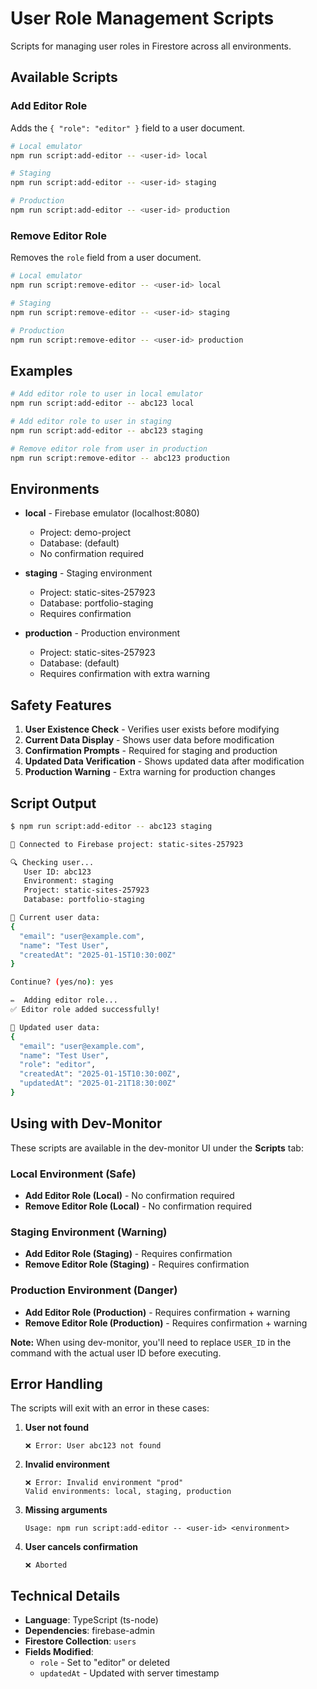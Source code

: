 # User Role Management Scripts

Scripts for managing user roles in Firestore across all environments.

## Available Scripts

### Add Editor Role

Adds the `{ "role": "editor" }` field to a user document.

```bash
# Local emulator
npm run script:add-editor -- <user-id> local

# Staging
npm run script:add-editor -- <user-id> staging

# Production
npm run script:add-editor -- <user-id> production
```

### Remove Editor Role

Removes the `role` field from a user document.

```bash
# Local emulator
npm run script:remove-editor -- <user-id> local

# Staging
npm run script:remove-editor -- <user-id> staging

# Production
npm run script:remove-editor -- <user-id> production
```

## Examples

```bash
# Add editor role to user in local emulator
npm run script:add-editor -- abc123 local

# Add editor role to user in staging
npm run script:add-editor -- abc123 staging

# Remove editor role from user in production
npm run script:remove-editor -- abc123 production
```

## Environments

- **local** - Firebase emulator (localhost:8080)
  - Project: demo-project
  - Database: (default)
  - No confirmation required

- **staging** - Staging environment
  - Project: static-sites-257923
  - Database: portfolio-staging
  - Requires confirmation

- **production** - Production environment
  - Project: static-sites-257923
  - Database: (default)
  - Requires confirmation with extra warning

## Safety Features

1. **User Existence Check** - Verifies user exists before modifying
2. **Current Data Display** - Shows user data before modification
3. **Confirmation Prompts** - Required for staging and production
4. **Updated Data Verification** - Shows updated data after modification
5. **Production Warning** - Extra warning for production changes

## Script Output

```bash
$ npm run script:add-editor -- abc123 staging

📍 Connected to Firebase project: static-sites-257923

🔍 Checking user...
   User ID: abc123
   Environment: staging
   Project: static-sites-257923
   Database: portfolio-staging

📄 Current user data:
{
  "email": "user@example.com",
  "name": "Test User",
  "createdAt": "2025-01-15T10:30:00Z"
}

Continue? (yes/no): yes

✏️  Adding editor role...
✅ Editor role added successfully!

📄 Updated user data:
{
  "email": "user@example.com",
  "name": "Test User",
  "role": "editor",
  "createdAt": "2025-01-15T10:30:00Z",
  "updatedAt": "2025-01-21T18:30:00Z"
}
```

## Using with Dev-Monitor

These scripts are available in the dev-monitor UI under the **Scripts** tab:

### Local Environment (Safe)
- **Add Editor Role (Local)** - No confirmation required
- **Remove Editor Role (Local)** - No confirmation required

### Staging Environment (Warning)
- **Add Editor Role (Staging)** - Requires confirmation
- **Remove Editor Role (Staging)** - Requires confirmation

### Production Environment (Danger)
- **Add Editor Role (Production)** - Requires confirmation + warning
- **Remove Editor Role (Production)** - Requires confirmation + warning

**Note:** When using dev-monitor, you'll need to replace `USER_ID` in the command with the actual user ID before executing.

## Error Handling

The scripts will exit with an error in these cases:

1. **User not found**
   ```
   ❌ Error: User abc123 not found
   ```

2. **Invalid environment**
   ```
   ❌ Error: Invalid environment "prod"
   Valid environments: local, staging, production
   ```

3. **Missing arguments**
   ```
   Usage: npm run script:add-editor -- <user-id> <environment>
   ```

4. **User cancels confirmation**
   ```
   ❌ Aborted
   ```

## Technical Details

- **Language**: TypeScript (ts-node)
- **Dependencies**: firebase-admin
- **Firestore Collection**: `users`
- **Fields Modified**:
  - `role` - Set to "editor" or deleted
  - `updatedAt` - Updated with server timestamp
